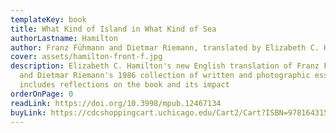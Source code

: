 ```yaml
---
templateKey: book
title: What Kind of Island in What Kind of Sea
authorLastname: Hamilton
author: Franz Fühmann and Dietmar Riemann, translated by Elizabeth C. Hamilton
cover: assets/hamilton-front-f.jpg
description: Elizabeth C. Hamilton's new English translation of Franz Fühmann
  and Dietmar Riemann's 1986 collection of written and photographic essays
  includes reflections on the book and its impact
orderOnPage: 0
readLink: https://doi.org/10.3998/mpub.12467134
buyLink: https://cdcshoppingcart.uchicago.edu/Cart2/Cart?ISBN=9781643150277&PRESS=lever
---
```

